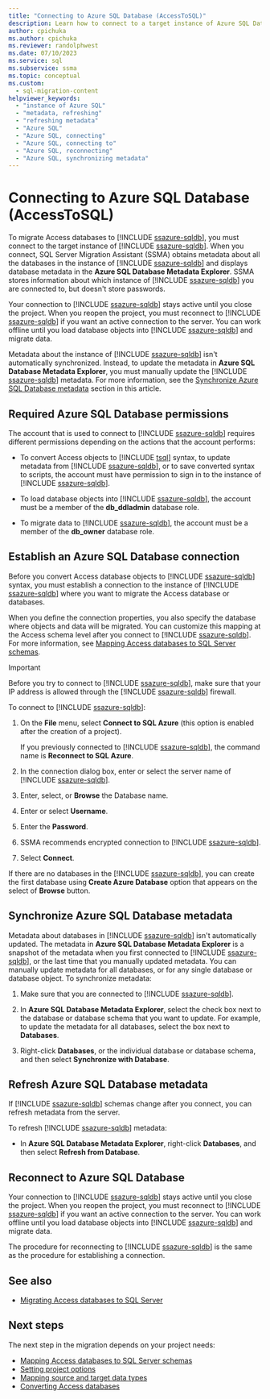 ```yaml
---
title: "Connecting to Azure SQL Database (AccessToSQL)"
description: Learn how to connect to a target instance of Azure SQL Database to migrate Access databases. SSMA obtains metadata about databases in Azure SQL Database.
author: cpichuka
ms.author: cpichuka
ms.reviewer: randolphwest
ms.date: 07/10/2023
ms.service: sql
ms.subservice: ssma
ms.topic: conceptual
ms.custom:
  - sql-migration-content
helpviewer_keywords:
  - "instance of Azure SQL"
  - "metadata, refreshing"
  - "refreshing metadata"
  - "Azure SQL"
  - "Azure SQL, connecting"
  - "Azure SQL, connecting to"
  - "Azure SQL, reconnecting"
  - "Azure SQL, synchronizing metadata"
---
```

# Connecting to Azure SQL Database (AccessToSQL)

To migrate Access databases to [!INCLUDE [ssazure-sqldb](../../includes/ssazure-sqldb.md)], you must connect to the target instance of [!INCLUDE [ssazure-sqldb](../../includes/ssazure-sqldb.md)]. When you connect, SQL Server Migration Assistant (SSMA) obtains metadata about all the databases in the instance of [!INCLUDE [ssazure-sqldb](../../includes/ssazure-sqldb.md)] and displays database metadata in the **Azure SQL Database Metadata Explorer**. SSMA stores information about which instance of [!INCLUDE [ssazure-sqldb](../../includes/ssazure-sqldb.md)] you are connected to, but doesn't store passwords.

Your connection to [!INCLUDE [ssazure-sqldb](../../includes/ssazure-sqldb.md)] stays active until you close the project. When you reopen the project, you must reconnect to [!INCLUDE [ssazure-sqldb](../../includes/ssazure-sqldb.md)] if you want an active connection to the server. You can work offline until you load database objects into [!INCLUDE [ssazure-sqldb](../../includes/ssazure-sqldb.md)] and migrate data.

Metadata about the instance of [!INCLUDE [ssazure-sqldb](../../includes/ssazure-sqldb.md)] isn't automatically synchronized. Instead, to update the metadata in **Azure SQL Database Metadata Explorer**, you must manually update the [!INCLUDE [ssazure-sqldb](../../includes/ssazure-sqldb.md)] metadata. For more information, see the [Synchronize Azure SQL Database metadata](#synchronize-azure-sql-database-metadata) section in this article.

## Required Azure SQL Database permissions

The account that is used to connect to [!INCLUDE [ssazure-sqldb](../../includes/ssazure-sqldb.md)] requires different permissions depending on the actions that the account performs:

- To convert Access objects to [!INCLUDE [tsql](../../includes/tsql-md.md)] syntax, to update metadata from [!INCLUDE [ssazure-sqldb](../../includes/ssazure-sqldb.md)], or to save converted syntax to scripts, the account must have permission to sign in to the instance of [!INCLUDE [ssazure-sqldb](../../includes/ssazure-sqldb.md)].

- To load database objects into [!INCLUDE [ssazure-sqldb](../../includes/ssazure-sqldb.md)], the account must be a member of the **db_ddladmin** database role.

- To migrate data to [!INCLUDE [ssazure-sqldb](../../includes/ssazure-sqldb.md)], the account must be a member of the **db_owner** database role.

## Establish an Azure SQL Database connection

Before you convert Access database objects to [!INCLUDE [ssazure-sqldb](../../includes/ssazure-sqldb.md)] syntax, you must establish a connection to the instance of [!INCLUDE [ssazure-sqldb](../../includes/ssazure-sqldb.md)] where you want to migrate the Access database or databases.

When you define the connection properties, you also specify the database where objects and data will be migrated. You can customize this mapping at the Access schema level after you connect to [!INCLUDE [ssazure-sqldb](../../includes/ssazure-sqldb.md)]. For more information, see [Mapping Access databases to SQL Server schemas](mapping-source-and-target-databases-accesstosql.md).

> [!IMPORTANT]  
> Before you try to connect to [!INCLUDE [ssazure-sqldb](../../includes/ssazure-sqldb.md)], make sure that your IP address is allowed through the [!INCLUDE [ssazure-sqldb](../../includes/ssazure-sqldb.md)] firewall.

To connect to [!INCLUDE [ssazure-sqldb](../../includes/ssazure-sqldb.md)]:

1. On the **File** menu, select **Connect to SQL Azure** (this option is enabled after the creation of a project).

   If you previously connected to [!INCLUDE [ssazure-sqldb](../../includes/ssazure-sqldb.md)], the command name is **Reconnect to SQL Azure**.

1. In the connection dialog box, enter or select the server name of [!INCLUDE [ssazure-sqldb](../../includes/ssazure-sqldb.md)].

1. Enter, select, or **Browse** the Database name.

1. Enter or select **Username**.

1. Enter the **Password**.

1. SSMA recommends encrypted connection to [!INCLUDE [ssazure-sqldb](../../includes/ssazure-sqldb.md)].

1. Select **Connect**.

If there are no databases in the [!INCLUDE [ssazure-sqldb](../../includes/ssazure-sqldb.md)], you can create the first database using **Create Azure Database** option that appears on the select of **Browse** button.

## Synchronize Azure SQL Database metadata

Metadata about databases in [!INCLUDE [ssazure-sqldb](../../includes/ssazure-sqldb.md)] isn't automatically updated. The metadata in **Azure SQL Database Metadata Explorer** is a snapshot of the metadata when you first connected to [!INCLUDE [ssazure-sqldb](../../includes/ssazure-sqldb.md)], or the last time that you manually updated metadata. You can manually update metadata for all databases, or for any single database or database object. To synchronize metadata:

1. Make sure that you are connected to [!INCLUDE [ssazure-sqldb](../../includes/ssazure-sqldb.md)].

1. In **Azure SQL Database Metadata Explorer**, select the check box next to the database or database schema that you want to update.
   For example, to update the metadata for all databases, select the box next to **Databases**.

1. Right-click **Databases**, or the individual database or database schema, and then select **Synchronize with Database**.

## Refresh Azure SQL Database metadata

If [!INCLUDE [ssazure-sqldb](../../includes/ssazure-sqldb.md)] schemas change after you connect, you can refresh metadata from the server.

To refresh [!INCLUDE [ssazure-sqldb](../../includes/ssazure-sqldb.md)] metadata:

- In **Azure SQL Database Metadata Explorer**, right-click **Databases**, and then select **Refresh from Database**.

## Reconnect to Azure SQL Database

Your connection to [!INCLUDE [ssazure-sqldb](../../includes/ssazure-sqldb.md)] stays active until you close the project. When you reopen the project, you must reconnect to [!INCLUDE [ssazure-sqldb](../../includes/ssazure-sqldb.md)] if you want an active connection to the server. You can work offline until you load database objects into [!INCLUDE [ssazure-sqldb](../../includes/ssazure-sqldb.md)] and migrate data.

The procedure for reconnecting to [!INCLUDE [ssazure-sqldb](../../includes/ssazure-sqldb.md)] is the same as the procedure for establishing a connection.

## See also

- [Migrating Access databases to SQL Server](migrating-access-databases-to-sql-server-azure-sql-db-accesstosql.md)

## Next steps

The next step in the migration depends on your project needs:

- [Mapping Access databases to SQL Server schemas](mapping-source-and-target-databases-accesstosql.md)
- [Setting project options](setting-conversion-and-migration-options-accesstosql.md)
- [Mapping source and target data types](mapping-source-and-target-data-types-accesstosql.md)
- [Converting Access databases](converting-access-database-objects-accesstosql.md)

